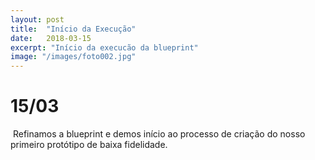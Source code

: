 ```yaml
---
layout: post
title:  "Início da Execução"
date:   2018-03-15
excerpt: "Início da execucão da blueprint"
image: "/images/foto002.jpg"
---
```

# 15/03

<span class="image left"><img src="https://abduzidos.github.io/somnarural/images/foto002.jpg" alt=""></span>
Refinamos a blueprint e demos início ao processo de criação do nosso primeiro protótipo de baixa fidelidade.
<span class="image fit"><img src="https://abduzidos.github.io/somnarural/images/foto003.jpg" alt=""></span>

